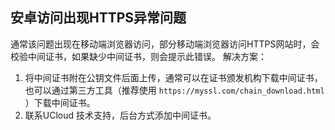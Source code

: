 

## 安卓访问出现HTTPS异常问题
通常该问题出现在移动端浏览器访问，部分移动端浏览器访问HTTPS网站时，会校验中间证书，如果缺少中间证书，则会提示此错误。 解决方案：
1. 将中间证书附在公钥文件后面上传，通常可以在证书颁发机构下载中间证书，也可以通过第三方工具（推荐使用 ``https://myssl.com/chain_download.html`` ）下载中间证书。
2. 联系UCloud 技术支持，后台方式添加中间证书。


